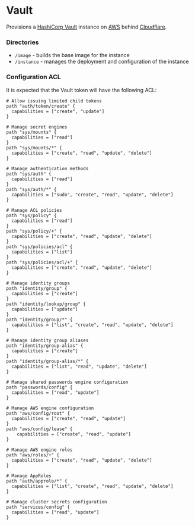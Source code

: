 # Vault

Provisions a [HashiCorp Vault](https://www.vaultproject.io) instance on [AWS](https://aws.amazon.com) behind [Cloudflare](https://www.cloudflare.com).

### Directories

- `/image` - builds the base image for the instance
- `/instance` - manages the deployment and configuration of the instance

### Configuration ACL

It is expected that the Vault token will have the following ACL:

```hcl
# Allow issuing limited child tokens
path "auth/token/create" {
  capabilities = ["create", "update"]
}

# Manage secret engines
path "sys/mounts" {
  capabilities = ["read"]
}
path "sys/mounts/*" {
  capabilities = ["create", "read", "update", "delete"]
}

# Manage authentication methods
path "sys/auth" {
  capabilities = ["read"]
}
path "sys/auth/*" {
  capabilities = ["sudo", "create", "read", "update", "delete"]
}

# Manage ACL policies
path "sys/policy" {
  capabilities = ["read"]
}
path "sys/policy/+" {
  capabilities = ["create", "read", "update", "delete"]
}
path "sys/policies/acl" {
  capabilities = ["list"]
}
path "sys/policies/acl/+" {
  capabilities = ["create", "read", "update", "delete"]
}

# Manage identity groups
path "identity/group" {
  capabilities = ["create"]
}
path "identity/lookup/group" {
  capabilities = ["update"]
}
path "identity/group/*" {
  capabilities = ["list", "create", "read", "update", "delete"]
}

# Manage identity group aliases
path "identity/group-alias" {
  capabilities = ["create"]
}
path "identity/group-alias/*" {
  capabilities = ["list", "read", "update", "delete"]
}

# Manage shared passwords engine configuration
path "passwords/config" {
  capabilities = ["read", "update"]
}

# Manage AWS engine configuration
path "aws/config/root" {
  capabilities = ["create", "read", "update"]
}
path "aws/config/lease" {
 	capabilities = ["create", "read", "update"] 
}

# Manage AWS engine roles
path "aws/roles/+" {
  capabilities = ["create", "read", "update", "delete"]
}

# Manage AppRoles
path "auth/approle/*" {
  capabilities = ["list", "create", "read", "update", "delete"]
}

# Manage cluster secrets configuration
path "services/config" {
  capabilities = ["read", "update"]
}
```
